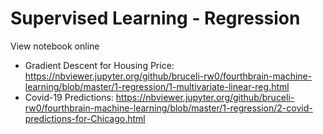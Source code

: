 # Supervised Learning - Regression

View notebook online
* Gradient Descent for Housing Price: https://nbviewer.jupyter.org/github/bruceli-rw0/fourthbrain-machine-learning/blob/master/1-regression/1-multivariate-linear-reg.html
* Covid-19 Predictions: https://nbviewer.jupyter.org/github/bruceli-rw0/fourthbrain-machine-learning/blob/master/1-regression/2-covid-predictions-for-Chicago.html
